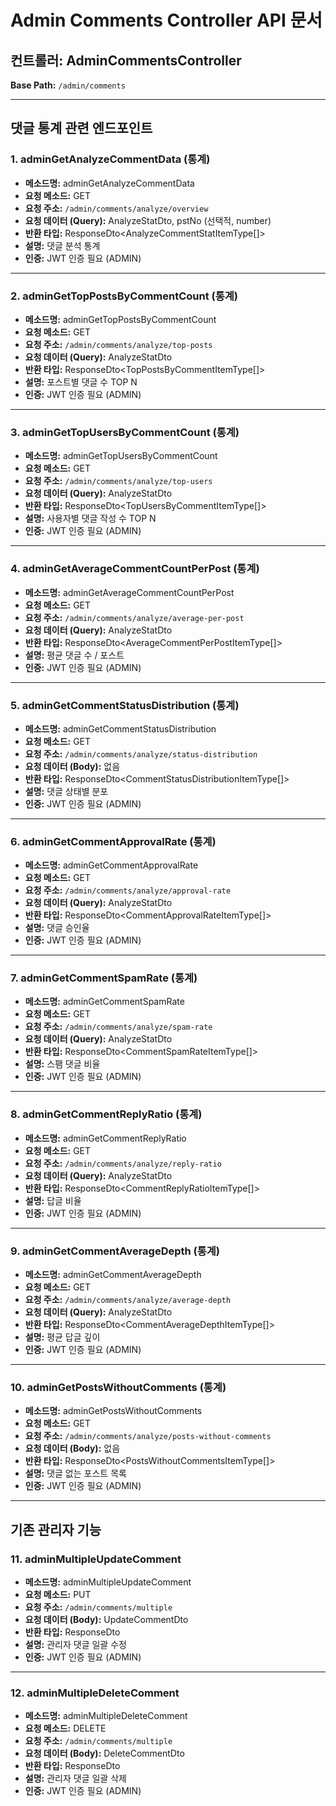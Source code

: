 # Admin Comments Controller API 문서

## 컨트롤러: AdminCommentsController

**Base Path:** `/admin/comments`

---

## 댓글 통계 관련 엔드포인트

### 1. adminGetAnalyzeCommentData (통계)

- **메소드명:** adminGetAnalyzeCommentData
- **요청 메소드:** GET
- **요청 주소:** `/admin/comments/analyze/overview`
- **요청 데이터 (Query):** AnalyzeStatDto, pstNo (선택적, number)
- **반환 타입:** ResponseDto<AnalyzeCommentStatItemType[]>
- **설명:** 댓글 분석 통계
- **인증:** JWT 인증 필요 (ADMIN)

---

### 2. adminGetTopPostsByCommentCount (통계)

- **메소드명:** adminGetTopPostsByCommentCount
- **요청 메소드:** GET
- **요청 주소:** `/admin/comments/analyze/top-posts`
- **요청 데이터 (Query):** AnalyzeStatDto
- **반환 타입:** ResponseDto<TopPostsByCommentItemType[]>
- **설명:** 포스트별 댓글 수 TOP N
- **인증:** JWT 인증 필요 (ADMIN)

---

### 3. adminGetTopUsersByCommentCount (통계)

- **메소드명:** adminGetTopUsersByCommentCount
- **요청 메소드:** GET
- **요청 주소:** `/admin/comments/analyze/top-users`
- **요청 데이터 (Query):** AnalyzeStatDto
- **반환 타입:** ResponseDto<TopUsersByCommentItemType[]>
- **설명:** 사용자별 댓글 작성 수 TOP N
- **인증:** JWT 인증 필요 (ADMIN)

---

### 4. adminGetAverageCommentCountPerPost (통계)

- **메소드명:** adminGetAverageCommentCountPerPost
- **요청 메소드:** GET
- **요청 주소:** `/admin/comments/analyze/average-per-post`
- **요청 데이터 (Query):** AnalyzeStatDto
- **반환 타입:** ResponseDto<AverageCommentPerPostItemType[]>
- **설명:** 평균 댓글 수 / 포스트
- **인증:** JWT 인증 필요 (ADMIN)

---

### 5. adminGetCommentStatusDistribution (통계)

- **메소드명:** adminGetCommentStatusDistribution
- **요청 메소드:** GET
- **요청 주소:** `/admin/comments/analyze/status-distribution`
- **요청 데이터 (Body):** 없음
- **반환 타입:** ResponseDto<CommentStatusDistributionItemType[]>
- **설명:** 댓글 상태별 분포
- **인증:** JWT 인증 필요 (ADMIN)

---

### 6. adminGetCommentApprovalRate (통계)

- **메소드명:** adminGetCommentApprovalRate
- **요청 메소드:** GET
- **요청 주소:** `/admin/comments/analyze/approval-rate`
- **요청 데이터 (Query):** AnalyzeStatDto
- **반환 타입:** ResponseDto<CommentApprovalRateItemType[]>
- **설명:** 댓글 승인율
- **인증:** JWT 인증 필요 (ADMIN)

---

### 7. adminGetCommentSpamRate (통계)

- **메소드명:** adminGetCommentSpamRate
- **요청 메소드:** GET
- **요청 주소:** `/admin/comments/analyze/spam-rate`
- **요청 데이터 (Query):** AnalyzeStatDto
- **반환 타입:** ResponseDto<CommentSpamRateItemType[]>
- **설명:** 스팸 댓글 비율
- **인증:** JWT 인증 필요 (ADMIN)

---

### 8. adminGetCommentReplyRatio (통계)

- **메소드명:** adminGetCommentReplyRatio
- **요청 메소드:** GET
- **요청 주소:** `/admin/comments/analyze/reply-ratio`
- **요청 데이터 (Query):** AnalyzeStatDto
- **반환 타입:** ResponseDto<CommentReplyRatioItemType[]>
- **설명:** 답글 비율
- **인증:** JWT 인증 필요 (ADMIN)

---

### 9. adminGetCommentAverageDepth (통계)

- **메소드명:** adminGetCommentAverageDepth
- **요청 메소드:** GET
- **요청 주소:** `/admin/comments/analyze/average-depth`
- **요청 데이터 (Query):** AnalyzeStatDto
- **반환 타입:** ResponseDto<CommentAverageDepthItemType[]>
- **설명:** 평균 답글 깊이
- **인증:** JWT 인증 필요 (ADMIN)

---

### 10. adminGetPostsWithoutComments (통계)

- **메소드명:** adminGetPostsWithoutComments
- **요청 메소드:** GET
- **요청 주소:** `/admin/comments/analyze/posts-without-comments`
- **요청 데이터 (Body):** 없음
- **반환 타입:** ResponseDto<PostsWithoutCommentsItemType[]>
- **설명:** 댓글 없는 포스트 목록
- **인증:** JWT 인증 필요 (ADMIN)

---

## 기존 관리자 기능

### 11. adminMultipleUpdateComment

- **메소드명:** adminMultipleUpdateComment
- **요청 메소드:** PUT
- **요청 주소:** `/admin/comments/multiple`
- **요청 데이터 (Body):** UpdateCommentDto
- **반환 타입:** ResponseDto<MultipleResultType>
- **설명:** 관리자 댓글 일괄 수정
- **인증:** JWT 인증 필요 (ADMIN)

---

### 12. adminMultipleDeleteComment

- **메소드명:** adminMultipleDeleteComment
- **요청 메소드:** DELETE
- **요청 주소:** `/admin/comments/multiple`
- **요청 데이터 (Body):** DeleteCommentDto
- **반환 타입:** ResponseDto<MultipleResultType>
- **설명:** 관리자 댓글 일괄 삭제
- **인증:** JWT 인증 필요 (ADMIN)
